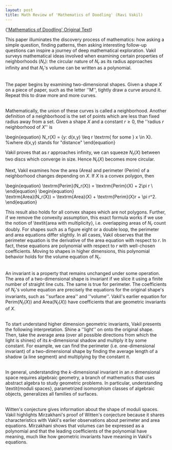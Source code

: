 ```yaml
---
layout: post
title: Math Review of 'Mathematics of Doodling' (Ravi Vakil)
---
```


(<a href="http://math.stanford.edu/~vakil/files/monthly116-129-vakil.pdf">'Mathematics of Doodling' Original Text</a>)

This paper illuminates the discovery process of mathematics: how asking a simple question, finding patterns, then asking interesting follow-up questions can inspire a journey of deep mathematical exploration. Vakil surveys mathematical ideas involved when examining certain properties of neighborhoods ($N_r$): the circular nature of $N_r$ as its radius approaches infinity and that $N_r$'s volume can be written as a polynomial. <br><br>

The paper begins by examining two-dimensional shapes. Given a shape $X$ on a piece of paper, such as the letter ''M'', tightly draw a curve around it. Repeat this to draw more and more curves. <br><br>

Mathematically, the union of these curves is called a neighborhood. Another definition of a neighborhood is the set of points which are less than fixed radius away from a set. Given a shape $X$ and a constant $r \geq 0$, the ''radius $r$ neighborhood of $X$'' is

\begin{equation}
    N_r(X) = \{y: d(x,y) \leq r \textrm{ for some } x \in X\}.
    %where d(x,y) stands for "distance"
\end{equation}
  

Vakil proves that as $r$ approaches infinity, we can squeeze $N_r(X)$ between two discs which converge in size. Hence $N_r(X)$ becomes more circular.

Next, Vakil examines how the area (Area) and perimeter (Perim) of a neighborhood changes depending on $X$. If $X$ is a convex polygon, then

\begin{equation}
    \textrm{Perim}(N_r(X)) = \textrm{Perim}(X) + 2\pi r \\
\end{equation}
\begin{equation}    
    \textrm{Area}(N_r(X)) = \textrm{Area}(X) + \textrm{Perim}(X)r + \pi r^2.
\end{equation}

This result also holds for all convex shapes which are not polygons. Further, if we remove the convexity assumption, this exact formula works if we use the notion of \textit{area with multiplicity}, i.e. overlapping areas of $N_r$ count doubly. For shapes such as a figure eight or a double loop, the perimeter and area equations differ slightly. In all cases, Vakil observes that the perimeter equation is the derivative of the area equation with respect to $r$. In fact, these equations are polynomial with respect to $r$ with well-chosen coefficients. Moving to shapes in higher dimensions, this polynomial behavior holds for the volume equation of $N_r$. <br><br>

An invariant is a property that remains unchanged under some operation. The area of a two-dimensional shape is invariant if we slice it using a finite number of straight line cuts. The same is true for perimeter. The coefficients of $N_r$'s volume equation are precisely the equations for the original shape's invariants, such as ''surface area'' and ''volume''. Vakil's earlier equation for $\textrm{Perim}(N_r(X))$ and $\textrm{Area}(N_r(X))$ have coefficients that are geometric invariants of $X$. <br><br>

To start understand higher dimension geometric invariants, Vakil presents the following interpretation. Shine a ''light'' on onto the original shape. Then, take the average area (over all possible directions from which the light is shines) of its $k$-dimensional shadow and multiply it by some constant. For example, we can find the perimeter (i.e. one-dimensional invariant) of a two-dimensional shape by finding the average length of a shadow (a line segment) and multiplying by the constant $\pi$. <br><br>

In general, understanding the $k$-dimensional invariant in an $n$ dimensional space requires algebraic geometry, a branch of mathematics that uses abstract algebra to study geometric problems. In particular, understanding \textit{moduli spaces}, parametrized isomorphism classes of algebraic objects, generalizes all families of surfaces. <br><br>

Witten's conjecture gives information about the shape of moduli spaces. Vakil highlights Mirzakhani's proof of Witten's conjecture because it shares characteristics with Vakil's earlier observations about perimeter and area equations. Mirzakhani shows that volumes can be expressed as a polynomial and that the leading coefficients of the polynomial have meaning, much like how geometric invariants have meaning in Vakil's equations.